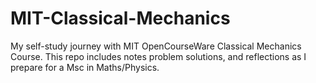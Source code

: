 # MIT-Classical-Mechanics
My self-study journey with MIT OpenCourseWare Classical Mechanics Course. This repo includes notes problem solutions, and reflections as I prepare for a Msc in Maths/Physics.
